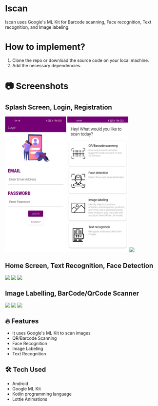 # Iscan
Iscan uses Google's ML Kit for Barcode scanning, Face recognition, Text recognition, and Image labeling.

# How to implement?

1. Clone the repo or download the source code on your local machine.
2. Add the necessary dependencies.

# 📷 Screenshots

## Splash Screen, Login, Registration

<img src="images/UI_1.jpeg" width=200>    <img src="images/UI_2.jpeg" width=200>    <img src="images/signup.jpeg" width=217>

## Home Screen, Text Recognition, Face Detection

<img src="images/homescreen.jpeg" width=200>    <img src="images/textrecognition.jpeg" width=200>    <img src="images/facedetection.jpeg" width=200>

## Image Labelling, BarCode/QrCode Scanner

<img src="images/imagelabelling.jpeg" width=200>    <img src="images/barcode.jpeg" width=200>    <img src="images/qrcode.jpeg" width=200>

## 🔥 Features
 - It uses Google's ML Kit to scan images
 - QR/Barcode Scanning
 - Face Recognition
 - Image Labeling
 - Text Recognition
 
  ## 🛠 Tech Used
 - Android
 - Google ML Kit
 - Kotlin programming language
 - Lottie Animations
